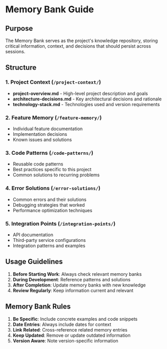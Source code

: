 # Memory Bank Guide

## Purpose
The Memory Bank serves as the project's knowledge repository, storing critical information, context, and decisions that should persist across sessions.

## Structure

### 1. Project Context (`/project-context/`)
- **project-overview.md** - High-level project description and goals
- **architecture-decisions.md** - Key architectural decisions and rationale
- **technology-stack.md** - Technologies used and version requirements

### 2. Feature Memory (`/feature-memory/`)
- Individual feature documentation
- Implementation decisions
- Known issues and solutions

### 3. Code Patterns (`/code-patterns/`)
- Reusable code patterns
- Best practices specific to this project
- Common solutions to recurring problems

### 4. Error Solutions (`/error-solutions/`)
- Common errors and their solutions
- Debugging strategies that worked
- Performance optimization techniques

### 5. Integration Points (`/integration-points/`)
- API documentation
- Third-party service configurations
- Integration patterns and examples

## Usage Guidelines

1. **Before Starting Work**: Always check relevant memory banks
2. **During Development**: Reference patterns and solutions
3. **After Completion**: Update memory banks with new knowledge
4. **Review Regularly**: Keep information current and relevant

## Memory Bank Rules

1. **Be Specific**: Include concrete examples and code snippets
2. **Date Entries**: Always include dates for context
3. **Link Related**: Cross-reference related memory entries
4. **Keep Updated**: Remove or update outdated information
5. **Version Aware**: Note version-specific information